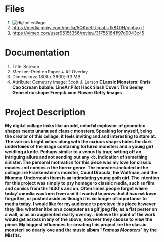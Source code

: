 # Files
1. ![digital collage](https://imgur.com/a/09peSgB)
2. https://media.giphy.com/media/5QKpe0UccaLUfk84DH/giphy.gif
3. https://vimeo.com/user95156356/review/317551641/97d0043c45


# Documentation
1. Title: Scream
2. Medium: Print on Paper + AR Overlay
3. Dimensions: 1800 x 3600; 9.3 MB
4. Attribute: Cemetery image: Scott J. Larson <b>
            CLassic Monsters: Chris Cao <b>
               Scream bubble: LineArtPilot <b>
            Hack Slash Cover: Tim Seeley <b>
             Geometric shape: Freepik.com <b>
                      Flower: Getty Images <b>



# Project Description
My digital collage looks like an odd, colorful explosion of geometric shapes meets unamused <b>
classic monsters. Speaking for myself, being the creator of this collage, it feels inviting and <b>
and interesting to stare at. The various bright colors along with the curious shapes hides the <b>
dark undertones of the image containing tortured monsters and a young girl weidling a knife. <b>
Perhaps similar to a venus fly trap; setting off an intriguing allure and not sending out any <b.
indication of something sinister. The personal motivation for this piece was my love for classic <b>
movies and comics in the horror genre. The monsters included in the collage are Frankenstein's <b> 
monster, Count Dracula, the Wolfman, and the Mummy. Underneath them is an intimdating young goth <b>
girl.
The intention for this project was simply to pay homage to classic media, such as film and comics <b>
from the 1930's and on. Often times people forget where today's media was born from and it I wanted <b>
to prove that it has not been forgotten, or pushed aside as though it is no longer of importance <b>
to media today. I would like for my audience to percieve this piece however they like; whether it <b>
be on a computer as a gif jpeg file, as a flat poster on a wall, or as an augmented reality overlay. <b>
I believe the point of the work would get across in any of the above, however they choose to view <b>
the piece. My biggest influences for creating this project are the classic monster I so dearly love <b>
and the music album "*Famous Monsters*" by the Misfits.
